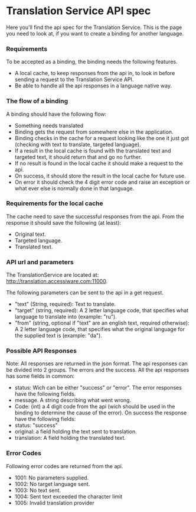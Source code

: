 # Translation Service API spec
Here you'll find the api spec for the Translation Service.
This is the page you need to look at, if you want to create a binding for another language.

### Requirements
To be accepted as a binding, the binding needs the following features.
* A local cache, to keep responses from the api in, to look in before sending a request to the Translation Service API.
* Be able to handle all the api responses in a language native way.

### The flow of a binding
A binding should have the following flow:
* Something needs translated
* Binding gets the request from somewhere else in the application.
* Binding checks in the cache for a request looking like the one it just got (checking with text to translate, targeted language).
* If a result in the local cache is found with the translated text and targeted text, it should return that and go no further.
* If no result is found in the local cache it should make a request to the api.
* On success, it should store the result in the local cache for future use.
* On error it should check the 4 digit error code and raise an exception or what ever else is normally done in that language.

### Requirements for the local cache
The cache need to save the successful responses from the api. From the response it should save the following (at least):
* Original text.
* Targeted language.
* Translated text.

### API url and parameters
The TranslationService are located at: http://translation.accessiware.com:11000.

The following parameters can be sent to the api in a get request.
* "text" (String, required): Text to translate.
* "target" (string, required): A 2 letter language code, that specifies what language to translate into (example: "ru").
* "from" (string, optional if "text" are an english text, required otherwise): A 2 letter language code, that specifies what the original language for the supplied text is (example: "da").


### Possible API Responses
Note: All responses are returned in the json format.
The api responses can be divided into 2 groups. The errors and the success.
All the api responses has some fields in common:
* status: Wich can be either "success" or "error".
The error responses have the following fields.
* message. A string describing what went wrong.
* Code: (int) a 4 digit code from the api (wich should be used in the binding to determine the cause of the error).
On success the response have the following fields:
* status: "success"
* original: a field holding the text sent to translation.
* translation: A field holding the translated text.

### Error Codes
Following error codes are returned from the api.
* 1001: No parameters supplied.
* 1002: No target language sent.
* 1003: No text sent.
* 1004: Sent text exceeded the character limit
* 1005: Invalid translation provider
